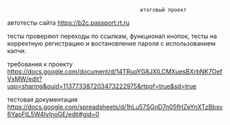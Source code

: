                                                итоговый проект
автотесты сайта https://b2c.passport.rt.ru

тесты проверяют переходы по ссылкам, функционал кнопок, тесты на корректную регистрацию и востановление пароля с использованием капчи.

требования к проекту https://docs.google.com/document/d/14TRuoYG8JXlLCMXuesBXrbNK7OefVxMW/edit?usp=sharing&ouid=113773387203473222975&rtpof=true&sd=true

тестовая документация https://docs.google.com/spreadsheets/d/1hLu57SGnD7n05fHZeYnXTzBbsv6YaoFtL5W4IvInoGE/edit#gid=0
